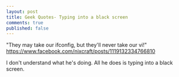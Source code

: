 ```yaml
---
layout: post
title: Geek Quotes- Typing into a black screen
comments: true
published: false
---
```


"They may take our ifconfig, but they'll never take our vi!"
https://www.facebook.com/nixcraft/posts/1119132334766810

I don't understand what he's doing. All he does is typing into a black screen.

